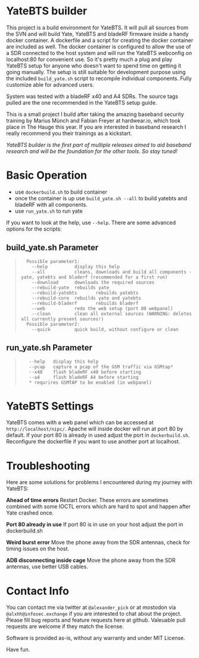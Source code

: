 # YateBTS builder

This project is a build environment for YateBTS. It will pull all sources from the SVN and will build Yate, YateBTS and bladeRF firmware inside a handy docker container. A dockerfile and a script for creating the docker container are included as well. The docker container is configured to allow the use of a SDR connected to the host system and will run the YateBTS webconfig on localhost:80 for convenient use. So it's pretty much a plug and play YateBTS setup for anyone who doesn't want to spend time on getting it going manually. The setup is still suitable for development purpose using the included `build_yate.sh` script to recompile individual components. Fully customize able for advanced users. 

System was tested with a bladeRF x40 and A4 SDRs. The source tags pulled are the one recommended in the YateBTS setup guide.

This is a small project I build after taking the amazing baseband security training by Marius Münch and Fabian Freyer at hardwear.io, which took place in The Hauge this year. If you are interested in baseband research I really recommend you their trainings as a kickstart.

*YateBTS builder is the first part of multiple releases aimed to aid baseband research and will be the foundation for the other tools. So stay tuned!*

# Basic Operation

- use `dockerbuild.sh` to build container
- once the container is up use `build_yate.sh --all` to build yatebts and bladeRF with all components.
- use `run_yate.sh` to run yate

If you want to look at the help, use `--help`. There are some advanced options for the scripts:

## build_yate.sh Parameter

> 		Possible parameter1:
>         --help          display this help
>         --all           cleans, downloads and build all components - yate, yatebts and bladerf (recommended for a first run)
>         --download      downloads the required sources
>         --rebuild-yate  rebuilds yate
>         --rebuild-yatebts       rebuilds yatebts
>         --rebuild-core  rebuilds yate and yatebts
>         --rebuild-bladerf       rebuilds bladerf
>         --web           redo the web setup (port 80 webpanel)
>         --clean         clean all external sources (WARNING: deletes all currently present sources!)
> 		Possible parameter2:
>         --quick         quick build, without configure or clean

## run_yate.sh Parameter

>        --help   display this help
>        --pcap   capture a pcap of the GSM traffic via GSMtap*
>        --x40    flash bladeRF x40 before starting
>        --a4     flash bladeRF A4 before starting
>        * requrires GSMTAP to be enabled (in webpanel)

# YateBTS Settings

YateBTS comes with a web panel which can be accessed at `http://localhost/nipc/`. Apache will inside docker will run at port 80 by default. If your port 80 is already in used adjust the port in `dockerbuild.sh`. Reconfigure the dockerfile if you want to use another port at localhost.

# Troubleshooting

Here are some solutions for problems I encountered during my journey with YateBTS:

**Ahead of time errors**
Restart Docker. These errors are sometimes combined with some IOCTL errors which are hard to spot and happen after Yate crashed once.

**Port 80 already in use**
If port 80 is in use on your host adjust the port in dockerbuild.sh

**Weird burst error**
Move the phone away from the SDR antennas, check for timing issues on the host.

**ADB disconnecting inside cage**
Move the phone away from the SDR antennas, use better USB cables.

# Contact Info

You can contact me via twitter at `@alexander_pick` or at mostodon via `@alxhh@infosec.exchange` if you are interested to chat about the project. Please fill bug reports and feature requests here at github. Valeuable pull requests are welcome if they match the license.

Software is provided as-is, without any warranty and under MIT License.

Have fun.
